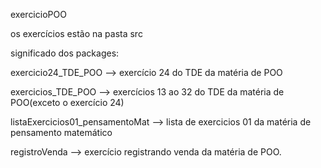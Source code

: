 exercicioPOO

os exercícios estão na pasta src

significado dos packages:

exercicio24_TDE_POO --> exercício 24 do TDE da matéria de POO

exercicios_TDE_POO --> exercícios 13 ao 32 do TDE da matéria de POO(exceto o exercício 24)

listaExercicios01_pensamentoMat --> lista de exercicios 01 da matéria de pensamento matemático

registroVenda --> exercício registrando venda da matéria de POO.

